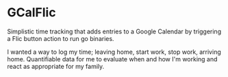 # GCalFlic
Simplistic time tracking that adds entries to a Google Calendar by triggering a Flic button action to run go binaries. 

I wanted a way to log my time; leaving home, start work, stop work, arriving home. Quantifiable data for me to evaluate when and how I'm working and react as appropriate for my family. 

